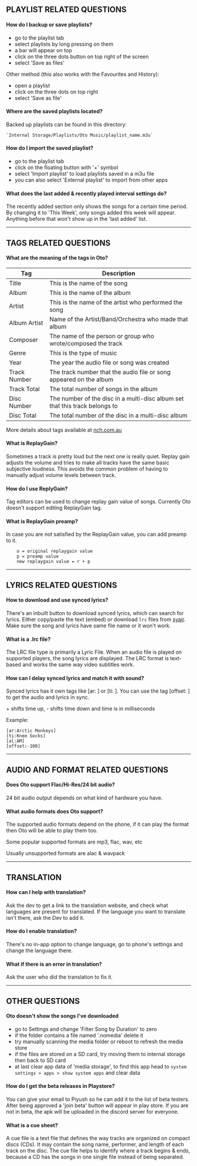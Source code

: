 ## PLAYLIST RELATED QUESTIONS

#### How do I backup or save playlists?
 - go to the playlist tab
 - select playlists by long pressing on them
 - a bar will appear on top
 - click on the three dots button on top right of the screen
 - select 'Save as files'

Other method (this also works with the Favourites and History):

 - open a playlist
 - click on the three dots on top right
 - select 'Save as file'

#### Where are the saved playlists located?
Backed up playlists can be found in this directory:

    `Internal Storage/Playlists/Oto Music/playlist_name.m3u`

#### How do I import the saved playlist?
 - go to the playlist tab
 - click on the floating button with '+' symbol
 - select 'Import playlist' to load playlists saved in a m3u file
 - you can also select 'External playlist' to import from other apps

#### What does the last added & recently played interval settings do?
The recently added section only shows the songs for a certain time period.
By changing it to 'This Week', only songs added this week will appear.
Anything before that won't show up in the 'last added' list.

---

## TAGS RELATED QUESTIONS

#### What are the meaning of the tags in Oto?

| Tag           | Description     |
|-------------- | --------------- |
| Title         | This is the name of the song |
| Album         | This is the name of the album |
| Artist        | This is the name of the artist who performed the song |
| Album Artist  | Name of the Artist/Band/Orchestra who made that album |
| Composer      | The name of the person or group who wrote/composed the track |
| Genre         | This is the type of music |
| Year          | The year the audio file or song was created |
| Track Number  | The track number that the audio file or song appeared on the album |
| Track Total   | The total number of songs in the album |
| Disc Number   | The number of the disc in a multi-disc album set that this track belongs to |
| Disc Total    | The total number of the disc in a multi-disc album |

More details about tags available at [nch.com.au](https://www.nch.com.au/kb/10061.html)

#### What is ReplayGain?
Sometimes a track is pretty loud but the next one is really quiet.
Replay gain adjusts the volume and tries to make all tracks have the same basic subjective loudness.
This avoids the common problem of having to manually adjust volume levels between track.

#### How do I use ReplyGain?
Tag editors can be used to change replay gain value of songs.
Currently Oto doesn't support editing ReplayGain tag.

#### What is ReplayGain preamp?
In case you are not satisfied by the ReplayGain value, you can add preamp to it.

```
    o = original replaygain value
    p = preamp value
    new replaygain value = r + p
```

---

## LYRICS RELATED QUESTIONS

#### How to download and use synced lyrics?
There's an inbuilt button to download synced lyrics, which can search for lyrics.
Either copy/paste the text (embed) or download `lrc` files from [syair](https://www.syair.info).
Make sure the song and lyrics have same file name or it won't work.

#### What is a .lrc file?
The LRC file type is primarily a Lyric File.
When an audio file is played on supported players, the song lyrics are displayed.
The LRC format is text-based and works the same way video subtitles work.

#### How can I delay synced lyrics and match it with sound?
Synced lyrics has it own tags like [ar: ] or [ti: ].
You can use the tag [offset: ] to get the audio and lyrics in sync.

\+ shifts time up, \- shifts time down and time is in milliseconds

Example:
```
[ar:Arctic Monkeys]
[ti:Knee Socks]
[al:AM]
[offset:-100]
```

---

## AUDIO AND FORMAT RELATED QUESTIONS

#### Does Oto support Flac/Hi-Res/24 bit audio?
24 bit audio output depends on what kind of hardware you have.

#### What audio formats does Oto support?
The supported audio formats depend on the phone, if it can play the format then Oto will be able to play them too.

Some popular supported formats are mp3, flac, wav, etc

Usually unsupported formats are alac & wavpack

---

## TRANSLATION

#### How can I help with translation?
Ask the dev to get a link to the translation website, and check what languages are present for translated.
If the language you want to translate isn't there, ask the Dev to add it.

#### How do I enable translation?
There's no in-app option to change language, go to phone's settings and change the language there.

#### What if there is an error in translation?
Ask the user who did the translation to fix it.

---

## OTHER QUESTIONS

#### Oto doesn't show the songs I've downloaded
 - go to Settings and change 'Filter Song by Duration' to zero
 - if the folder contains a file named '.nomedia' delete it
 - try manually scanning the media folder or reboot to refresh the media store
 - if the files are stored on a SD card, try moving them to internal storage then back to SD card
 - at last clear app data of 'media storage', to find this app head to `system settings > apps > show system apps` and clear data

#### How do I get the beta releases in Playstore?
You can give your email to Piyush so he can add it to the list of beta testers.
After being approved a 'join beta' button will appear in play store.
If you are not in beta, the apk will be uploaded in the discord server for everyone.

#### What is a cue sheet?
A cue file is a text file that defines the way tracks are organized on compact discs (CDs). It may contain the song name, performer, and length of each track on the disc. The cue file helps to identify where a track begins & ends, because a CD has the songs in one single file instead of being separated.

